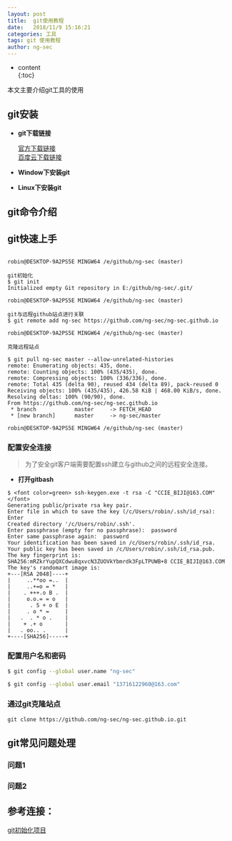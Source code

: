```yaml
---
layout: post  
title:  git使用教程  
date:   2018/11/9 15:16:21   
categories: 工具
tags: git 使用教程
author: ng-sec  
---
```



* content  
{:toc}

本文主要介绍git工具的使用

## git安装
* **git下载链接**
	
	[官方下载链接](https://git-scm.com/downloads)  
	[百度云下载链接](https://git-scm.com/downloads)

* **Window下安装git**
	
    
* **Linux下安装git**

 <!-- more -->
 
## git命令介绍


## git快速上手



``` shell

robin@DESKTOP-9A2PS5E MINGW64 /e/github/ng-sec (master)

git初始化
$ git init    
Initialized empty Git repository in E:/github/ng-sec/.git/

robin@DESKTOP-9A2PS5E MINGW64 /e/github/ng-sec (master)

git与远程github站点进行关联
$ git remote add ng-sec https://github.com/ng-sec/ng-sec.github.io

robin@DESKTOP-9A2PS5E MINGW64 /e/github/ng-sec (master)

克隆远程站点

$ git pull ng-sec master --allow-unrelated-histories
remote: Enumerating objects: 435, done.
remote: Counting objects: 100% (435/435), done.
remote: Compressing objects: 100% (336/336), done.
remote: Total 435 (delta 90), reused 434 (delta 89), pack-reused 0
Receiving objects: 100% (435/435), 426.58 KiB | 468.00 KiB/s, done.
Resolving deltas: 100% (90/90), done.
From https://github.com/ng-sec/ng-sec.github.io
 * branch            master     -> FETCH_HEAD
 * [new branch]      master     -> ng-sec/master

robin@DESKTOP-9A2PS5E MINGW64 /e/github/ng-sec (master)

```



### 配置安全连接
> 为了安全git客户端需要配置ssh建立与github之间的远程安全连接。

 * **打开gitbash**  
    
``` shell
$ <font color=green> ssh-keygen.exe -t rsa -C "CCIE_BIJI@163.COM"   </font>
Generating public/private rsa key pair.  
Enter file in which to save the key (/c/Users/robin/.ssh/id_rsa): Enter
Created directory '/c/Users/robin/.ssh'.  
Enter passphrase (empty for no passphrase):  password
Enter same passphrase again:  password
Your identification has been saved in /c/Users/robin/.ssh/id_rsa.  
Your public key has been saved in /c/Users/robin/.ssh/id_rsa.pub.  
The key fingerprint is:
SHA256:mRZkrYupQXCdwu8qxvcN3ZUOVkYbmrdk3FpLTPUWB+8 CCIE_BIJI@163.COM  
The key's randomart image is:  
+---[RSA 2048]----+  
|     ..**oo =..  |  
|     ..+=o = *   |  
|    . +++.o B .  |  
|     o.o.= = o   |
|      . S + o E  |  
|     . o * =     |  
|   .  . * o .    |  
|    + .+ o       |  
|   . oo.. .      |  
+----[SHA256]-----+  

```
### 配置用户名和密码

``` bash
$ git config --global user.name "ng-sec"  
 
$ git config --global user.email "13716122960@163.com"  
```




### 通过git克隆站点

``` shell
git clone https://github.com/ng-sec/ng-sec.github.io.git
```




## git常见问题处理

### 问题1

### 问题2

## 参考连接：

 [git初始化项目](https://www.jianshu.com/p/f815258bcbcf "简书git初始化项目")